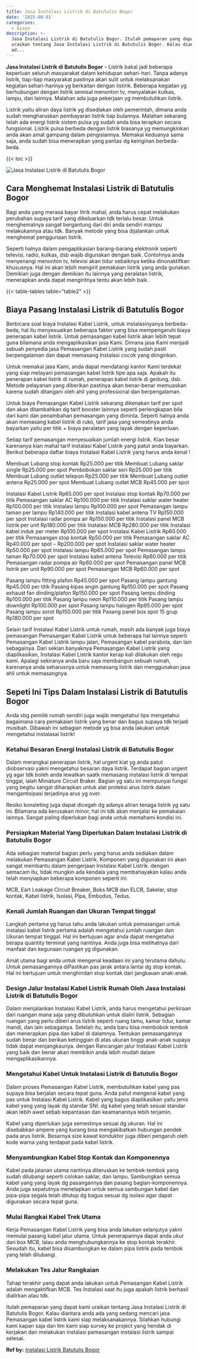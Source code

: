 ```yaml
---
title: Jasa Instalasi Listrik di Batutulis Bogor
date: '2025-08-01'
categories:
  - biaya
description: >-
  Jasa Instalasi Listrik di Batutulis Bogor. Itulah pemaparan yang dapat kami
  uraikan tentang Jasa Instalasi Listrik di Batutulis Bogor. Kalau diantara anda
  ad...
---
```


**Jasa Instalasi Listrik di Batutulis Bogor** – Listrik bakal jadi beberapa keperluan seluruh masyarakat dalam kehidupan sehari-hari. Tanpa adanya listrik, tiap-tiap masyarakat pastinya akan sulit untuk melaksanakan kegiatan sehari-harinya yg berkaitan dengan listirik. Beberapa kegiatan yg berhubungan dengan listrik semisal menonton tv, menyalakan kulkas, lampu, dan lainnya. Malahan ada juga pekerjaan yg membutuhkan listrik.

Listrik yaitu aliran daya listrik yg disediakan oleh pemerintah, dimana anda sudah mengharuskan pembayaran listrik tiap bulannya. Malahan sekarang telah ada energi listrik sistem pulsa yg sudah anda bisa terapkan secara fungsional. Listrik pulsa berbeda dengan listrik biasanya yg memungkinkan anda akan amat gampang dalam pengisiannya. Memakai keduanya sama saja, anda sudah bisa menerapkan yang pantas dg keinginan berbeda-beda.

{{< toc >}}

![Jasa Instalasi Listrik di Batutulis Bogor](/images/instalasi-listrik-murah17.png)

## Cara Menghemat Instalasi Listrik di Batutulis Bogor

Bagi anda yang merasa bayar litrik mahal, anda harus cepat melakukan perubahan supaya tarif yang dikeluarkan tdk terlalu besar. Untuk menghematnya sangat bergantung dari diri anda sendiri mampu melakukannya atau tdk. Banyak metode yang bisa dijalankan untuk menghemat penggunaan listrik.

Seperti halnya dalam pengaplikasian barang-barang elektronik seperti televisi, radio, kulkas, dsb wajib digunakan dengan baik. Contohnya anda menyenangi menonton tv, televisi akan tidur sebaiknya ketika dinonaktifkan khususnya. Hal ini akan lebih mengirit pemakaian listrik yang anda gunakan. Demikian juga dengan demikian itu lainnya yang peralatan listrik, menerapkan anda dapat mengiritnya tentu akan lebih baik.

{{< table-tables table="table2" >}}

## Biaya Pasang Instalasi Listrik di Batutulis Bogor

Berbicara soal biaya Instalasi Kabel Listrik, untuk instalasinyanya berbeda-beda, hal itu menyesuaikan beberapa faktor yang bisa mempengaruhi biaya penerapan kabel listrik. Untuk pemasangan kabel listrik akan lebih tepat guna bilamana anda mengaplikasikan jasa Kami. Dimana jasa Kami menjadi sebuah penyedia jasa Pemasangan Kabel Listrik yang sudah pasti berpengalaman dan dapat memasang Instalasi cocok yang diinginkan.

Untuk memakai jasa Kami, anda dapat mendatangi kantor Kami terdekat yang siap melayani pemasangan kabel listrik tipe apa saja. Apakah itu penerapan kabel listrik di rumah, penerapan kabel listrik di gedung, dsb. Metode pelayanan yang diberikan pastinya akan benar-benar memuaskan karena sudah ditangani oleh ahli yang professional dan berpengalaman.

Untuk biaya Pemasangan Kabel Listrik sekarang dikenakan tarif per spot dan akan ditambahkan dg tarif booster lainnya seperti perlengkapan bila dari kami dan penambahan pemasangan yang diminta. Seperti halnya anda akan memasang kabel listrik di ruko, tarif jasa yang semestinya anda bayarkan yaitu per titik + biaya peralatan yang layak dengan keperluan.

Setiap tarif pemasangan menyesuaikan jumlah energi listrik. Kian besar karenanya kian mahal tarif instalasi Kabel Listrik yang patut anda bayarkan. Berikut beberapa daftar biaya Instalasi Kabel Listrik yang harus anda kenal !

Membuat Lubang stop kontak Rp25.000 per titik Membuat Lubang saklar single Rp25.000 per spot Pembobokan saklar seri Rp25.000 per titik Membuat Lubang outlet telepon Rp25.000 per titik Membuat Lubang outlet antena Rp25.000 per spot Membuat Lubang outlet MCB Rp45.000 per spot

Instalasi Kabel Listrik Rp65.000 per spot Instalasi stop kontak Rp70.000 per titik Pemasangan saklar AC Rp100.000 per titik Instalasi saklar water heater Rp100.000 per titik Instalasi lampu Rp100.000 per spot Pemasangan lampu taman per lampu Rp140.000 per titik Instalasi kabel antena TV Rp150.000 per spot Instalasi radar pompa air Rp150.000 per titik Instalasi panel MCB listrik per unit Rp180.000 per titik Instalasi MCB Rp280.000 per titik Instalasi kabel induk per meter Rp100.000 per spot Instalasi Kabel Listrik Rp60.000 per titik Pemasangan stop kontak Rp50.000 per titik Pemasangan saklar AC Rp40.000 per spot – Rp200.000 per spot Instalasi saklar water heater Rp50.000 per spot Instalasi lampu Rp65.000 per spot Pemasangan lampu taman Rp70.000 per spot Instalasi kabel antena Televisi Rp60.000 per titik Pemasangan radar pompa air Rp60.000 per spot Pemasangan panel MCB listrik per unit Rp90.000 per spot Pemasangan MCB Rp60.000 per spot

Pasang lampu fitting plafon Rp45.000 per spot Pasang lampu gantung Rp45.000 per titik Pasang kipas angin gantung Rp150.000 per spot Pasang exhaust fan dinding/plafon Rp150.000 per spot Pasang lampu dinding Rp100.000 per titik Pasang lampu neon Rp110.000 per titik Pasang lampu downlight Rp100.000 per spot Pasang lampu halogen Rp95.000 per spot Pasang lampu sorot Rp150.000 per titik Pasang panel box spot 15 grup Rp180.000 per spot

Selain tarif Instalasi Kabel Listrik untuk rumah, masih ada banyak juga biaya pemasangan Pemasangan Kabel Listrik untuk beberapa hal lainnya seperti Pemasangan Kabel Listrik lampu jalan, Pemasangan kabel parabola, dan lain sebagainya. Dari sekian banyaknya Pemasangan Kabel Listrik yang diaplikasikan, Instalasi Kabel Listrik kantor kerap kali dilakukan oleh regu kami. Apalagi sekiranya anda baru saja membangun sebuah rumah, karenanya anda seharusnya untuk memasang listrik dan menggunakan jasa ahli untuk memasangnya.

## Sepeti Ini Tips Dalam Instalasi Listrik di Batutulis Bogor


Anda sbg pemilik rumah sendiri juga wajib mengetahui tips mengetahui bagaimana cara pemakaian listrik yang benar dan bagus supaya tdk terjadi musibah. Dibawah ini sebagian metode yg bisa anda lakukan untuk mengetahui instalasai listrik!

### Ketahui Besaran Energi Instalasi Listrik di Batutulis Bogor

Dalam merangkai penerapan listrik, hal urgent kiat yg anda patut diobservasi yakni mengetahui besaran daya listrik. Terdapat bagian urgent yg agar tdk boleh anda lewatkan saatk memasang instalasi listrik di tempat tinggal, ialah Miniature Circuit Braker. Bagian yg satu ini mempunyai fungsi yang begitu sangat diharapkan untuk alat proteksi arus listrik dalam mengantisipasi terjadinya arus yg over.

Resiko konsleting juga dapat dicegah dg adanya aliran tenaga listrik yg satu ini. Bilamana ada kerusakan minor, hal ini tdk akan menjalar ke pemakaian lainnya. Sangat paling diperlukan bagi anda untuk memahami kondisi ini.

### Persiapkan Material Yang Diperlukan Dalam Instalasi Listrik di Batutulis Bogor

Ada sebagian material bagian perlu yang harus anda sediakan dalam melakukan Pemasangan Kabel Listrik. Komponen yang digunakan ini akan sangat membantu dalam pengerjaan Instalasi Kabel Listrik. dengan semacam itu, tidak mungkin ada kendala yang membahayakan kalau anda telah menyiapkan beberapa komponen seperti ini:

MCB, Eart Leakage Circuit Breaker, Boks MCB dan ELCB, Sakelar, stop kontak, Kabel listrik, Isolasi, Pipa, Embodus, Tedus.

### Kenali Jumlah Ruangan dan Ukuran Tempat tinggal

Langkah pertama yg harus tahu anda lakukan untuk pemasangan untuk instalasi kabel listrik pertama adalah mengetahui jumlah ruangan dan Ukuran tempat tinggal. Hal ini bertujuan agar anda dapat mengetahui berapa quantity terminal yang nantinya. Anda juga bisa melihatnya dari manfaat dan kegunaan ruangan yg digunakan.

Amat utama bagi anda untuk mengenal keadaan ini yang terutama dahulu. Untuk pemasangannya diPastikan pas jarak antara lantai dg stop kontak. Hal ini bertujuan untuk menghindari stop kontak dari jangkauan anak-anak.

### Design Jalur Instalasi Kabel Listrik Rumah Oleh Jasa Instalasi Listrik di Batutulis Bogor

Dalam menjalankan Instalasi Kabel Listrik, anda harus mengetahui perkiraan dari ruangan mana saja yang dibutuhkan untuk dialiri listrik. Sebagian ruangan yang perlu diberi arus listrik seperti ruang tamu, kamar tidur, kamar mandi, dan lain sebagainya. Setelah itu, anda baru bisa membobok tembok dan menerapkan pipa dan kabel di dalamnya. Tentukan pemasangannya sudah benar dan berikan ketinggian di atas ukuran tinggi anak-anak supaya tidak dapat menjangkaunya. dengan Rancangan jalur Instalasi Kabel Listrik yang baik dan benar akan membikin anda lebih mudah dalam mengaplikasikannya.

### Mengetahui Kabel Untuk Instalasi Listrik di Batutulis Bogor

Dalam proses Pemasangan Kabel Listrik, membutuhkan kabel yang pas supaya bisa berjalan secara tepat guna. Anda patut mengenal kabel yang pas untuk Instalasi Kabel Listrik. Kabel yang bagus diaplikasikan yaitu jenis kabel yang yang layak dg standar SNI. dg kabel yang telah sesuai standar akan lebih awet sebab kepantasan dan keamanannya lebih terjamin.

Kabel yang diperlukan juga semestinya sesuai dg ukuran. Hal ini disebabkan ampere yang kurang bisa mengakibatkan hubungan pendek pada arus listrik. Besarnya size kawat konduktor juga diberi pengaruh oleh kode warna yang terdapat pada kabel listrik.

### Menyambungkan Kabel Stop Kontak dan Komponennya

Kabel pada jalanan utama nantinya diteruskan ke tembok-tembok yang sudah dilubangi seperti colokan saklar, dan lampu. Sambungkan semua kabel yang yang layak dg pasangannya dan pasang bagian-komponennya. Anda juga sepatutnya menetapkan untuk semua sambungan kabel dan pipa-pipa segala telah ditutup dg bagus sesuai dg isolasi agar dapat digunakan secara tepat guna.

### Mulai Rangkai Kabel Trek Utama

Kerja Pemasangan Kabel Listrik yang bisa anda lakukan selanjutya yakni memulai pasang kabel jalur utama. Untuk penerapannya dapat anda ukur dari box MCB, lalau anda menghubungkannya ke stop kontak terakhir. Sesudah itu, kabel bisa disambungkan ke dalam pipa listrik pada tembok yang telah dilubangi.

### Melakukan Tes Jalur Rangkaian

Tahap terakhir yang dapat anda lakukan untuk Pemasangan Kabel Listrik adalah mengaktifkan MCB. Tes Instalasi saat itu juga apakah listrik berhasil dialirkan atau tdk.

Itulah pemaparan yang dapat kami uraikan tentang Jasa Instalasi Listrik di Batutulis Bogor. Kalau diantara anda ada yang sedang mencari jasa Pemasangan kabel listrik kami siap melaksanakannya. Silahkan hubungi kami kapan saja dan tim kami siap survey ke project yang hendak di kerjakan dan melakukan instalasi pemasangan instalasi listrik sampai selesai.

**Ref by:** [Instalasi Listrik Batutulis Bogor](https://id.wikipedia.org/wiki/Instalasi)
